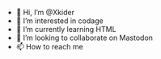 - 👋 Hi, I’m @Xkider
- 👀 I’m interested in codage 
- 🌱 I’m currently learning HTML 
- 💞️ I’m looking to collaborate on Mastodon 
- 📫 How to reach me 

<!---
Xkider/Xkider is a ✨ special ✨ repository because its `README.md` (this file) appears on your GitHub profile.
You can click the Preview link to take a look at your changes.
--->
